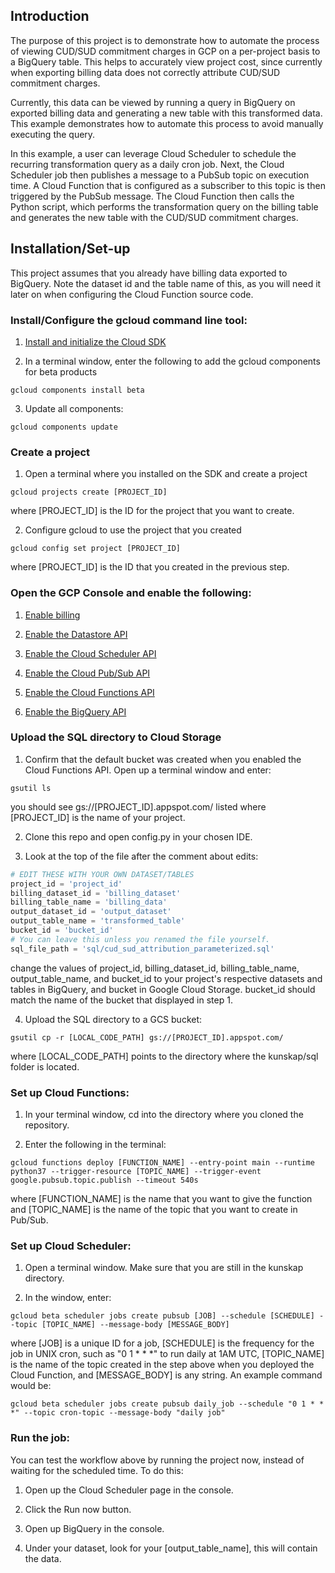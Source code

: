 <h2>Introduction</h2>
The purpose of this project is to demonstrate how to automate the process of viewing CUD/SUD commitment charges in GCP on a 
per-project basis to a BigQuery table. This helps to accurately view project cost, since currently when exporting billing 
data does not correctly attribute CUD/SUD commitment charges.


Currently, this data can be viewed by running a query in BigQuery on exported billing data and generating a new table with 
this transformed data. This example demonstrates how to automate this process to avoid manually executing the query.

In this example, a user can leverage Cloud Scheduler to schedule the recurring transformation query as a daily cron job. 
Next, the Cloud Scheduler job then publishes a message to a PubSub topic on execution time. A Cloud Function that is 
configured as a subscriber to this topic is then triggered by the PubSub message. The Cloud Function then calls the Python 
script, which performs the transformation query on the billing table and generates the new table with the CUD/SUD commitment 
charges.

<h2>Installation/Set-up</h2>
This project assumes that you already have billing data exported to BigQuery. Note the dataset id and the table name of 
this, as you will need it later on when configuring the Cloud Function source code.

<h3>Install/Configure the gcloud command line tool:</h3>

1. [Install and initialize the Cloud SDK](https://cloud.google.com/sdk/docs/how-to)

2. In a terminal window, enter the following to add the gcloud components for beta products
````
gcloud components install beta
````

3. Update all components:
````
gcloud components update
````

<h3>Create a project</h3>

1. Open a terminal where you installed on the SDK and create a project

````
gcloud projects create [PROJECT_ID]
````

where [PROJECT_ID] is the ID for the project that you want to create.

2. Configure gcloud to use the project that you created

````
gcloud config set project [PROJECT_ID]
````
where [PROJECT_ID] is the ID that you created in the previous step.


<h3>Open the GCP Console and enable the following:</h3>

1. [Enable billing](http://console.cloud.google.com/billing/?_ga=2.49090150.-1918546401.1542306879)

2. [Enable the Datastore API](https://console.cloud.google.com/datastore/welcome?_ga=2.58601962.-1918546401.1542306879)

3. [Enable the Cloud Scheduler API](http://console.cloud.google.com/apis/library/cloudscheduler.googleapis.com?_ga=2.212868180.-1918546401.1542306879)

4. [Enable the Cloud Pub/Sub API](https://pantheon.corp.google.com/flows/enableapi?apiid=pubsub)

5. [Enable the Cloud Functions API](https://pantheon.corp.google.com/flows/enableapi?apiid=cloudfunctions)

6. [Enable the BigQuery API](https://pantheon.corp.google.com/flows/enableapi?apiid=bigquery)


<h3>Upload the SQL directory to Cloud Storage</h3>

1. Confirm that the default bucket was created when you enabled the Cloud Functions API. Open up a terminal window and enter:

````
gsutil ls
````
you should see  gs://[PROJECT_ID].appspot.com/ listed where [PROJECT_ID] is the name of your project.

2. Clone this repo and open config.py in your chosen IDE.

3. Look at the top of the file after the comment about edits:

````python
# EDIT THESE WITH YOUR OWN DATASET/TABLES
project_id = 'project_id'
billing_dataset_id = 'billing_dataset'
billing_table_name = 'billing_data'
output_dataset_id = 'output_dataset'
output_table_name = 'transformed_table'
bucket_id = 'bucket_id'
# You can leave this unless you renamed the file yourself.
sql_file_path = 'sql/cud_sud_attribution_parameterized.sql'
````
change the values of project_id, billing_dataset_id, billing_table_name, output_table_name, and bucket_id to your project's respective datasets and tables in BigQuery, and bucket in Google Cloud Storage. bucket_id should match the name of the bucket that displayed in step 1.

4. Upload the SQL directory to a GCS bucket:

````
gsutil cp -r [LOCAL_CODE_PATH] gs://[PROJECT_ID].appspot.com/
````
where [LOCAL_CODE_PATH] points to the directory where the kunskap/sql folder is located.

<h3>Set up Cloud Functions:</h3>

1. In your terminal window, cd into the directory where you cloned the repository.

2. Enter the following in the terminal:
````
gcloud functions deploy [FUNCTION_NAME] --entry-point main --runtime python37 --trigger-resource [TOPIC_NAME] --trigger-event google.pubsub.topic.publish --timeout 540s
````
where [FUNCTION_NAME] is the name that you want to give the function and [TOPIC_NAME] is the name of the topic that you want to create in Pub/Sub.


<h3>Set up Cloud Scheduler:</h3>

1. Open a terminal window. Make sure that you are still in the kunskap directory.

2. In the window, enter:

````
gcloud beta scheduler jobs create pubsub [JOB] --schedule [SCHEDULE] --topic [TOPIC_NAME] --message-body [MESSAGE_BODY]
````
where [JOB] is a unique ID for a job, [SCHEDULE] is the frequency for the job in UNIX cron, such as "0 1 * * *" to run daily 
at 1AM UTC, [TOPIC_NAME] is the name of the topic created in the step above when you deployed the Cloud Function, and [MESSAGE_BODY] is any string. An example command would be: 
````
gcloud beta scheduler jobs create pubsub daily_job --schedule "0 1 * * *" --topic cron-topic --message-body "daily job"
````

<h3>Run the job:</h3>
You can test the workflow above by running the project now, instead of waiting for the scheduled time. To do this:

1. Open up the Cloud Scheduler page in the console.

2. Click the Run now button.

3. Open up BigQuery in the console.

4. Under your dataset, look for your [output_table_name], this will contain the data.
